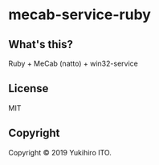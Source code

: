 # mecab-service-ruby

## What's this?

Ruby + MeCab (natto) + win32-service

## License

MIT

## Copyright

Copyright &copy; 2019 Yukihiro ITO.
